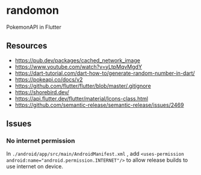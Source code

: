 # randomon
PokemonAPI in Flutter

## Resources

- https://pub.dev/packages/cached_network_image
- https://www.youtube.com/watch?v=yLtpMqvMgdY
- https://dart-tutorial.com/dart-how-to/generate-random-number-in-dart/
- https://pokeapi.co/docs/v2
- https://github.com/flutter/flutter/blob/master/.gitignore
- https://shorebird.dev/
- https://api.flutter.dev/flutter/material/Icons-class.html
- https://github.com/semantic-release/semantic-release/issues/2469

## Issues

### No internet permission
In `./android/app/src/main/AndroidManifest.xml`
, add `<uses-permission android:name="android.permission.INTERNET"/>` to allow release builds to use internet on device.